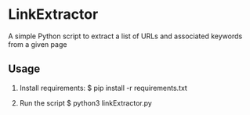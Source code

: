 # LinkExtractor
A simple Python script to extract a list of URLs and associated keywords from a given page

## Usage

1. Install requirements:
$ pip install -r requirements.txt

2. Run the script
$ python3 linkExtractor.py 

